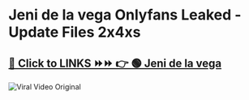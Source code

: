 
 # Jeni de la vega Onlyfans Leaked - Update Files 2x4xs

## <h2><a href="https://clipsfans.com/Jeni_de_la_vega&ref=git">🔗 Click to LINKS ⏩⏩ 👉 🟢 Jeni de la vega </a></h2>

<a href="https://clipsfans.com/Jeni_de_la_vega&ref=git" rel="nofollow" data-target="animated-image.originalLink"><img src="https://i.ibb.co.com/xMMVF88/686577567.gif" alt="Viral Video Original" style="max-width: 100%; display: inline-block;" data-target="animated-image.originalImage"></a>

